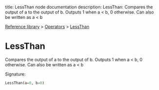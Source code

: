 title: LessThan node documentation
description: LessThan: Compares the output of a to the output of b. Outputs 1 when a < b, 0 otherwise. Can also be written as a < b

[Reference library](../../index.md) > [Operators](../index.md) > [LessThan](index.md)

# LessThan

Compares the output of a to the output of b. Outputs 1 when a < b, 0 otherwise. Can also be written as a < b

Signature:
```python
LessThan(a=0, b=0)
```
